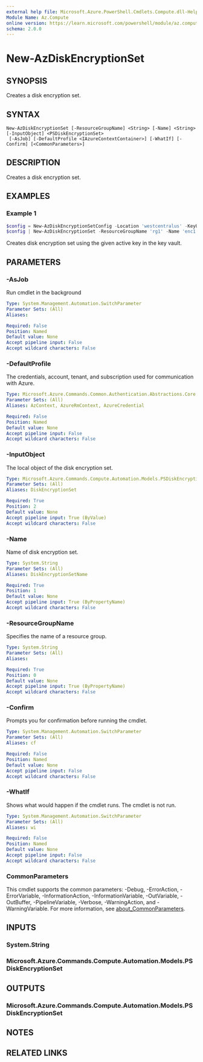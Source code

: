 ```yaml
---
external help file: Microsoft.Azure.PowerShell.Cmdlets.Compute.dll-Help.xml
Module Name: Az.Compute
online version: https://learn.microsoft.com/powershell/module/az.compute/new-azdiskencryptionset.md
schema: 2.0.0
---
```


# New-AzDiskEncryptionSet

## SYNOPSIS
Creates a disk encryption set.

## SYNTAX

```
New-AzDiskEncryptionSet [-ResourceGroupName] <String> [-Name] <String> [-InputObject] <PSDiskEncryptionSet>
 [-AsJob] [-DefaultProfile <IAzureContextContainer>] [-WhatIf] [-Confirm] [<CommonParameters>]
```

## DESCRIPTION
Creates a disk encryption set.

## EXAMPLES

### Example 1
```powershell
$config = New-AzDiskEncryptionSetConfig -Location 'westcentralus' -KeyUrl "https://valut1.vault.azure.net:443/keys/key1/mykey" -SourceVaultId '/subscriptions/00000000-0000-0000-0000-000000000000/resourceGroups/rg1/providers/Microsoft.KeyVault/vaults/vault1' -IdentityType 'SystemAssigned'
$config | New-AzDiskEncryptionSet -ResourceGroupName 'rg1' -Name 'enc1'
```

Creates disk encryption set using the given active key in the key vault.

## PARAMETERS

### -AsJob
Run cmdlet in the background

```yaml
Type: System.Management.Automation.SwitchParameter
Parameter Sets: (All)
Aliases:

Required: False
Position: Named
Default value: None
Accept pipeline input: False
Accept wildcard characters: False
```

### -DefaultProfile
The credentials, account, tenant, and subscription used for communication with Azure.

```yaml
Type: Microsoft.Azure.Commands.Common.Authentication.Abstractions.Core.IAzureContextContainer
Parameter Sets: (All)
Aliases: AzContext, AzureRmContext, AzureCredential

Required: False
Position: Named
Default value: None
Accept pipeline input: False
Accept wildcard characters: False
```

### -InputObject
The local object of the disk encryption set.

```yaml
Type: Microsoft.Azure.Commands.Compute.Automation.Models.PSDiskEncryptionSet
Parameter Sets: (All)
Aliases: DiskEncryptionSet

Required: True
Position: 2
Default value: None
Accept pipeline input: True (ByValue)
Accept wildcard characters: False
```

### -Name
Name of disk encryption set.

```yaml
Type: System.String
Parameter Sets: (All)
Aliases: DiskEncryptionSetName

Required: True
Position: 1
Default value: None
Accept pipeline input: True (ByPropertyName)
Accept wildcard characters: False
```

### -ResourceGroupName
Specifies the name of a resource group.

```yaml
Type: System.String
Parameter Sets: (All)
Aliases:

Required: True
Position: 0
Default value: None
Accept pipeline input: True (ByPropertyName)
Accept wildcard characters: False
```

### -Confirm
Prompts you for confirmation before running the cmdlet.

```yaml
Type: System.Management.Automation.SwitchParameter
Parameter Sets: (All)
Aliases: cf

Required: False
Position: Named
Default value: None
Accept pipeline input: False
Accept wildcard characters: False
```

### -WhatIf
Shows what would happen if the cmdlet runs.
The cmdlet is not run.

```yaml
Type: System.Management.Automation.SwitchParameter
Parameter Sets: (All)
Aliases: wi

Required: False
Position: Named
Default value: None
Accept pipeline input: False
Accept wildcard characters: False
```

### CommonParameters
This cmdlet supports the common parameters: -Debug, -ErrorAction, -ErrorVariable, -InformationAction, -InformationVariable, -OutVariable, -OutBuffer, -PipelineVariable, -Verbose, -WarningAction, and -WarningVariable. For more information, see [about_CommonParameters](http://go.microsoft.com/fwlink/?LinkID=113216).

## INPUTS

### System.String

### Microsoft.Azure.Commands.Compute.Automation.Models.PSDiskEncryptionSet

## OUTPUTS

### Microsoft.Azure.Commands.Compute.Automation.Models.PSDiskEncryptionSet

## NOTES

## RELATED LINKS
